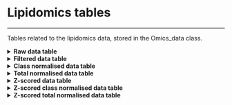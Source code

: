 Lipidomics tables
=======================
---

Tables related to the lipidomics data, stored in the Omics_data class.  
<details>
<summary><b> Raw data table </b></summary>

Imported lipidomics table. This contains the concentration of each lipid compound / species detected in each sample. The molecule names are formatted in a specific way so as to extract their lipid class, carbon and unsaturation counts easily. This table can contain NA values. The only mandatory column is a form of *ID* column containing sample IDs present in the *Raw metadata table*.  

The Raw data table can be accessed in the Omics_data object thus:  
```
Omics_data$tables$data_raw
```
It is first initiated when the user uploads their lipidomics data table in the *Lipidomics* upload tab. It is mostly used to generate the filtered version and store the original data so that the user can start again the processing using the availbable reset buttons.  
</details>

<details>
<summary><b> Filtered data table </b></summary>

Updated version of the *Raw data table* after setting an ID column, and is automatically filtered to contain only the rows present in the *Filtered meta table*. It is then further filtered in the *Lipidomics filter* tab, by filtering out features using the *Blank & Group filtering* and the *feature filters*.  
This table can be accessed in the Omics_data object thus:  
```
Omics_data$tables$data_filtered
```
It is created as soon as an ID column is selected in the *Lipidomics upload* tab, and further modified with the filtering.  
</details>

<details>
<summary><b> Class normalised data table </b></summary>

Data from the *Filtered data table* normalised to the lipid classes of that sample.  The values for each lipid are divided by the summed values of all lipids of the same class. NAs are imputed by 0.  
This table can be accessed in the Omics_data object thus:  
```
Omics_data$tables$data_class_norm
```
It is automatically generated with the *Filtered data table* and updated each time the features are filtered.  
</details>

<details>
<summary><b> Total normalised data table </b></summary>

Data from the *Filtered data table* normalised to the total lipid content of that sample. Each value is divided by its row sum.  
This table can be accessed in the Omics_data object thus:  
```
Omics_data$tables$data_total_norm
```
It is automatically generated with the *Filtered data table* and updated each time the features are filtered.  
</details>

<details>
<summary><b> Z-scored data table </b></summary>

Z-scoring applied to the *Filtered data table* to normalise the data. NA values are left untouched (NA) and the mean values are calculated by omiting NA values.  
This table can be accessed in the Omics_data object thus:  
```
Omics_data$tables$data_z_scored
```
It is automatically generated with the *Filtered data table* and updated each time the features are filtered.  
</details>

<details>
<summary><b> Z-scored class normalised data table </b></summary>

Z-scoring applied to the *Class normalised data table* to normalise further the data.  
This table can be accessed in the Omics_data object thus:  
```
Omics_data$tables$data_class_norm_z_scored
```
It is automatically generated with the *Filtered data table* and updated each time the features are filtered.  
</details>

<details>
<summary><b> Z-scored total normalised data table </b></summary>

Z-scoring applied to the *Total normalised data table* to normalise further the data.  
This table can be accessed in the Omics_data object thus:  
```
Omics_data$tables$data_total_norm_z_scored
```
It is automatically generated with the *Filtered data table* and updated each time the features are filtered.  
</details>


